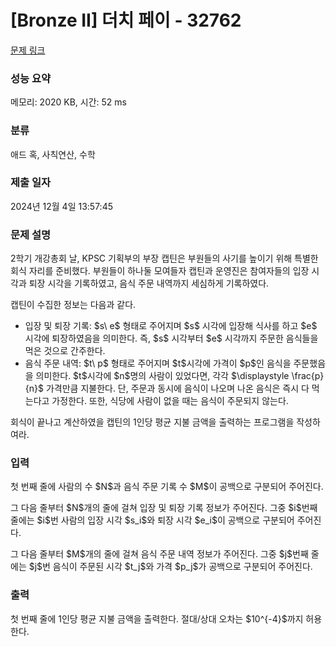 # [Bronze II] 더치 페이 - 32762 

[문제 링크](https://www.acmicpc.net/problem/32762) 

### 성능 요약

메모리: 2020 KB, 시간: 52 ms

### 분류

애드 혹, 사칙연산, 수학

### 제출 일자

2024년 12월 4일 13:57:45

### 문제 설명

<p>2학기 개강총회 날, KPSC 기획부의 부장 캡틴은 부원들의 사기를 높이기 위해 특별한 회식 자리를 준비했다. 부원들이 하나둘 모여들자 캡틴과 운영진은 참여자들의 입장 시각과 퇴장 시각을 기록하였고, 음식 주문 내역까지 세심하게 기록하였다.</p>

<p>캡틴이 수집한 정보는 다음과 같다.</p>

<ul>
	<li>입장 및 퇴장 기록: $s\ e$ 형태로 주어지며 $s$ 시각에 입장해 식사를 하고 $e$ 시각에 퇴장하였음을 의미한다. 즉, $s$ 시각부터 $e$ 시각까지 주문한 음식들을 먹은 것으로 간주한다.</li>
	<li>음식 주문 내역: $t\ p$ 형태로 주어지며 $t$시각에 가격이 $p$인 음식을 주문했음을 의미한다. $t$시각에 $n$명의 사람이 있었다면, 각각 $\displaystyle \frac{p}{n}$ 가격만큼 지불한다. 단, 주문과 동시에 음식이 나오며 나온 음식은 즉시 다 먹는다고 가정한다. 또한, 식당에 사람이 없을 때는 음식이 주문되지 않는다.</li>
</ul>

<p>회식이 끝나고 계산하였을 캡틴의 1인당 평균 지불 금액을 출력하는 프로그램을 작성하여라.</p>

### 입력 

 <p>첫 번째 줄에 사람의 수 $N$과 음식 주문 기록 수 $M$이 공백으로 구분되어 주어진다.</p>

<p>그 다음 줄부터 $N$개의 줄에 걸쳐 입장 및 퇴장 기록 정보가 주어진다. 그중 $i$번째 줄에는 $i$번 사람의 입장 시각 $s_i$와 퇴장 시각 $e_i$이 공백으로 구분되어 주어진다.</p>

<p>그 다음 줄부터 $M$개의 줄에 걸쳐 음식 주문 내역 정보가 주어진다. 그중 $j$번째 줄에는 $j$번 음식이 주문된 시각 $t_j$와 가격 $p_j$가 공백으로 구분되어 주어진다.</p>

### 출력 

 <p>첫 번째 줄에 1인당 평균 지불 금액을 출력한다. 절대/상대 오차는 $10^{-4}$까지 허용한다.</p>

